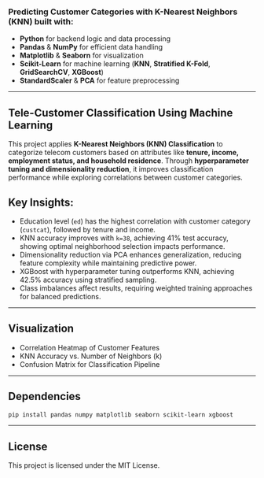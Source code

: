 ### Predicting Customer Categories with K-Nearest Neighbors (KNN) built with:  
- **Python** for backend logic and data processing  
- **Pandas** & **NumPy** for efficient data handling  
- **Matplotlib** & **Seaborn** for visualization  
- **Scikit-Learn** for machine learning (**KNN**, **Stratified K-Fold**, **GridSearchCV**, **XGBoost**)  
- **StandardScaler** & **PCA** for feature preprocessing  

---

## Tele-Customer Classification Using Machine Learning 

This project applies **K-Nearest Neighbors (KNN) Classification** to categorize telecom customers based on attributes like **tenure, income, employment status, and household residence**. Through **hyperparameter tuning and dimensionality reduction**, it improves classification performance while exploring correlations between customer categories.  

## Key Insights:  
- Education level (`ed`) has the highest correlation with customer category (`custcat`), followed by tenure and income.  
- KNN accuracy improves with `k=38`, achieving 41% test accuracy, showing optimal neighborhood selection impacts performance.  
- Dimensionality reduction via PCA enhances generalization, reducing feature complexity while maintaining predictive power.  
- XGBoost with hyperparameter tuning outperforms KNN, achieving 42.5% accuracy using stratified sampling.  
- Class imbalances affect results, requiring weighted training approaches for balanced predictions.  

---

## Visualization

- Correlation Heatmap of Customer Features 
- KNN Accuracy vs. Number of Neighbors (k)
- Confusion Matrix for Classification Pipeline 


---

## Dependencies 

```bash
pip install pandas numpy matplotlib seaborn scikit-learn xgboost
```

---

## License  

This project is licensed under the MIT License.


